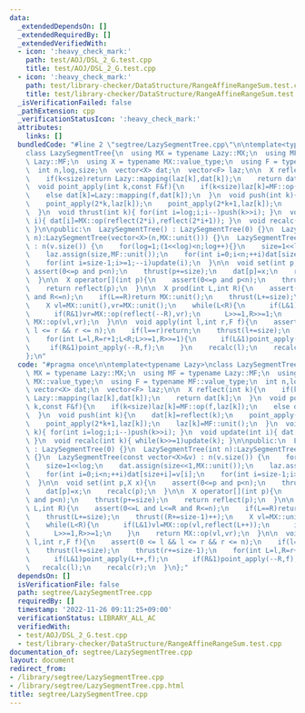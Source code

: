 ```yaml
---
data:
  _extendedDependsOn: []
  _extendedRequiredBy: []
  _extendedVerifiedWith:
  - icon: ':heavy_check_mark:'
    path: test/AOJ/DSL_2_G.test.cpp
    title: test/AOJ/DSL_2_G.test.cpp
  - icon: ':heavy_check_mark:'
    path: test/library-checker/DataStructure/RangeAffineRangeSum.test.cpp
    title: test/library-checker/DataStructure/RangeAffineRangeSum.test.cpp
  _isVerificationFailed: false
  _pathExtension: cpp
  _verificationStatusIcon: ':heavy_check_mark:'
  attributes:
    links: []
  bundledCode: "#line 2 \"segtree/LazySegmentTree.cpp\"\n\ntemplate<typename Lazy>\n\
    class LazySegmentTree{\n  using MX = typename Lazy::MX;\n  using MF = typename\
    \ Lazy::MF;\n  using X = typename MX::value_type;\n  using F = typename MF::value_type;\n\
    \  int n,log,size;\n  vector<X> dat;\n  vector<F> laz;\n\n  X reflect(int k){\n\
    \    if(k<size)return Lazy::mapping(laz[k],dat[k]);\n    return dat[k];\n  }\n\
    \  void point_apply(int k,const F&f){\n    if(k<size)laz[k]=MF::op(f,laz[k]);\n\
    \    else dat[k]=Lazy::mapping(f,dat[k]);\n  }\n  void push(int k){\n    dat[k]=reflect(k);\n\
    \    point_apply(2*k,laz[k]);\n    point_apply(2*k+1,laz[k]);\n    laz[k]=MF::unit();\n\
    \  }\n  void thrust(int k){ for(int i=log;i;i--)push(k>>i); }\n  void update(int\
    \ i){ dat[i]=MX::op(reflect(2*i),reflect(2*i+1)); }\n  void recalc(int k){ while(k>>=1)update(k);\
    \ }\n\npublic:\n  LazySegmentTree() : LazySegmentTree(0) {}\n  LazySegmentTree(int\
    \ n):LazySegmentTree(vector<X>(n,MX::unit())) {}\n  LazySegmentTree(const vector<X>&v)\
    \ : n(v.size()) {\n    for(log=1;(1<<log)<n;log++){}\n    size=1<<log;\n    dat.assign(size<<1,MX::unit());\n\
    \    laz.assign(size,MF::unit());\n    for(int i=0;i<n;++i)dat[size+i]=v[i];\n\
    \    for(int i=size-1;i>=1;--i)update(i);\n  }\n\n  void set(int p,X x){\n   \
    \ assert(0<=p and p<n);\n    thrust(p+=size);\n    dat[p]=x;\n    recalc(p);\n\
    \  }\n\n  X operator[](int p){\n    assert(0<=p and p<n);\n    thrust(p+=size);\n\
    \    return reflect(p);\n  }\n\n  X prod(int L,int R){\n    assert(0<=L and L<=R\
    \ and R<=n);\n    if(L==R)return MX::unit();\n    thrust(L+=size);\n    thrust((R+=size-1)++);\n\
    \    X vl=MX::unit(),vr=MX::unit();\n    while(L<R){\n      if(L&1)vl=MX::op(vl,reflect(L++));\n\
    \      if(R&1)vr=MX::op(reflect(--R),vr);\n      L>>=1,R>>=1;\n    }\n    return\
    \ MX::op(vl,vr);\n  }\n\n  void apply(int l,int r,F f){\n    assert(0 <= l &&\
    \ l <= r && r <= n);\n    if(l==r)return;\n    thrust(l+=size);\n    thrust(r+=size-1);\n\
    \    for(int L=l,R=r+1;L<R;L>>=1,R>>=1){\n      if(L&1)point_apply(L++,f);\n \
    \     if(R&1)point_apply(--R,f);\n    }\n    recalc(l);\n    recalc(r);\n  }\n\
    };\n"
  code: "#pragma once\n\ntemplate<typename Lazy>\nclass LazySegmentTree{\n  using\
    \ MX = typename Lazy::MX;\n  using MF = typename Lazy::MF;\n  using X = typename\
    \ MX::value_type;\n  using F = typename MF::value_type;\n  int n,log,size;\n \
    \ vector<X> dat;\n  vector<F> laz;\n\n  X reflect(int k){\n    if(k<size)return\
    \ Lazy::mapping(laz[k],dat[k]);\n    return dat[k];\n  }\n  void point_apply(int\
    \ k,const F&f){\n    if(k<size)laz[k]=MF::op(f,laz[k]);\n    else dat[k]=Lazy::mapping(f,dat[k]);\n\
    \  }\n  void push(int k){\n    dat[k]=reflect(k);\n    point_apply(2*k,laz[k]);\n\
    \    point_apply(2*k+1,laz[k]);\n    laz[k]=MF::unit();\n  }\n  void thrust(int\
    \ k){ for(int i=log;i;i--)push(k>>i); }\n  void update(int i){ dat[i]=MX::op(reflect(2*i),reflect(2*i+1));\
    \ }\n  void recalc(int k){ while(k>>=1)update(k); }\n\npublic:\n  LazySegmentTree()\
    \ : LazySegmentTree(0) {}\n  LazySegmentTree(int n):LazySegmentTree(vector<X>(n,MX::unit()))\
    \ {}\n  LazySegmentTree(const vector<X>&v) : n(v.size()) {\n    for(log=1;(1<<log)<n;log++){}\n\
    \    size=1<<log;\n    dat.assign(size<<1,MX::unit());\n    laz.assign(size,MF::unit());\n\
    \    for(int i=0;i<n;++i)dat[size+i]=v[i];\n    for(int i=size-1;i>=1;--i)update(i);\n\
    \  }\n\n  void set(int p,X x){\n    assert(0<=p and p<n);\n    thrust(p+=size);\n\
    \    dat[p]=x;\n    recalc(p);\n  }\n\n  X operator[](int p){\n    assert(0<=p\
    \ and p<n);\n    thrust(p+=size);\n    return reflect(p);\n  }\n\n  X prod(int\
    \ L,int R){\n    assert(0<=L and L<=R and R<=n);\n    if(L==R)return MX::unit();\n\
    \    thrust(L+=size);\n    thrust((R+=size-1)++);\n    X vl=MX::unit(),vr=MX::unit();\n\
    \    while(L<R){\n      if(L&1)vl=MX::op(vl,reflect(L++));\n      if(R&1)vr=MX::op(reflect(--R),vr);\n\
    \      L>>=1,R>>=1;\n    }\n    return MX::op(vl,vr);\n  }\n\n  void apply(int\
    \ l,int r,F f){\n    assert(0 <= l && l <= r && r <= n);\n    if(l==r)return;\n\
    \    thrust(l+=size);\n    thrust(r+=size-1);\n    for(int L=l,R=r+1;L<R;L>>=1,R>>=1){\n\
    \      if(L&1)point_apply(L++,f);\n      if(R&1)point_apply(--R,f);\n    }\n \
    \   recalc(l);\n    recalc(r);\n  }\n};"
  dependsOn: []
  isVerificationFile: false
  path: segtree/LazySegmentTree.cpp
  requiredBy: []
  timestamp: '2022-11-26 09:11:25+09:00'
  verificationStatus: LIBRARY_ALL_AC
  verifiedWith:
  - test/AOJ/DSL_2_G.test.cpp
  - test/library-checker/DataStructure/RangeAffineRangeSum.test.cpp
documentation_of: segtree/LazySegmentTree.cpp
layout: document
redirect_from:
- /library/segtree/LazySegmentTree.cpp
- /library/segtree/LazySegmentTree.cpp.html
title: segtree/LazySegmentTree.cpp
---
```

